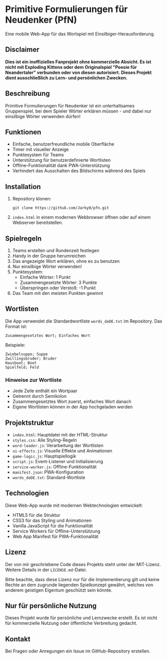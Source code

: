 # Primitive Formulierungen für Neudenker (PfN)

Eine mobile Web-App für das Wortspiel mit Einsilbiger-Herausforderung.

## Disclaimer

**Dies ist ein inoffizielles Fanprojekt ohne kommerzielle Absicht. Es ist nicht mit Exploding Kittens oder dem Originalspiel "Poesie für Neandertaler" verbunden oder von diesen autorisiert. Dieses Projekt dient ausschließlich zu Lern- und persönlichen Zwecken.**

## Beschreibung

Primitive Formulierungen für Neudenker ist ein unterhaltsames Gruppenspiel, bei dem Spieler Wörter erklären müssen - und dabei nur einsilbige Wörter verwenden dürfen!

## Funktionen

- Einfache, benutzerfreundliche mobile Oberfläche
- Timer mit visueller Anzeige
- Punktesystem für Teams
- Unterstützung für benutzerdefinierte Wortlisten
- Offline-Funktionalität dank PWA-Unterstützung
- Verhindert das Ausschalten des Bildschirms während des Spiels

## Installation

1. Repository klonen:

   ```
   git clone https://github.com/Jarky0/pfn.git
   ```

2. `index.html` in einem modernen Webbrowser öffnen oder auf einem Webserver bereitstellen.

## Spielregeln

1. Teams erstellen und Rundenzeit festlegen
2. Handy in der Gruppe herumreichen
3. Das angezeigte Wort erklären, ohne es zu benutzen
4. Nur einsilbige Wörter verwenden!
5. Punktesystem:
   - Einfache Wörter: 1 Punkt
   - Zusammengesetzte Wörter: 3 Punkte
   - Überspringen oder Verstoß: -1 Punkt
6. Das Team mit den meisten Punkten gewinnt

## Wortlisten

Die App verwendet die Standardwortliste `words_deDE.txt` im Repository. Das Format ist:

```
Zusammengesetztes Wort; Einfaches Wort
```

Beispiele:

```
Zwiebelsuppe; Suppe
Zwillingsbruder; Bruder
Hausboot; Boot
Spielfeld; Feld
```

### Hinweise zur Wortliste

- Jede Zeile enthält ein Wortpaar
- Getrennt durch Semikolon
- Zusammengesetztes Wort zuerst, einfaches Wort danach
- Eigene Wortlisten können in der App hochgeladen werden

## Projektstruktur

- `index.html`: Hauptdatei mit der HTML-Struktur
- `styles.css`: Alle Styling-Regeln
- `word-loader.js`: Verarbeitung der Wortlisten
- `ui-effects.js`: Visuelle Effekte und Animationen
- `game-logic.js`: Hauptspiellogik
- `script.js`: Event-Listener und Initialisierung
- `service-worker.js`: Offline-Funktionalität
- `manifest.json`: PWA-Konfiguration
- `words_deDE.txt`: Standard-Wortliste

## Technologien

Diese Web-App wurde mit modernen Webtechnologien entwickelt:

- HTML5 für die Struktur
- CSS3 für das Styling und Animationen
- Vanilla JavaScript für die Funktionalität
- Service Workers für Offline-Unterstützung
- Web App Manifest für PWA-Funktionalität

## Lizenz

Der von mir geschriebene Code dieses Projekts steht unter der MIT-Lizenz. Weitere Details in der `LICENSE.md`-Datei.

Bitte beachte, dass diese Lizenz nur für die Implementierung gilt und keine Rechte an dem zugrunde liegenden Spielkonzept gewährt, welches von anderem geistigen Eigentum geschützt sein könnte.

## Nur für persönliche Nutzung

Dieses Projekt wurde für persönliche und Lernzwecke erstellt. Es ist nicht für kommerzielle Nutzung oder öffentliche Verbreitung gedacht.

## Kontakt

Bei Fragen oder Anregungen ein Issue im GitHub-Repository erstellen.
